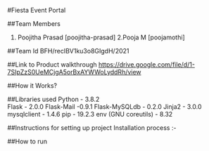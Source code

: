 
#Fiesta Event Portal




##Team Members
1. Poojitha Prasad [poojitha-prasad]
2.Pooja M [poojamothi]

##Team Id
BFH/recIBV1ku3o8GIgdH/2021

##Link to Product walkthrough
https://drive.google.com/file/d/1-7SIpZzS0UeMCjgA5orBxAYWWoLyddRh/view

##How it Works?



##Libraries used
Python - 3.8.2                
Flask  - 2.0.0
Flask-Mail -0.9.1
Flask-MySQLdb - 0.2.0
Jinja2 - 3.0.0
mysqlclient - 1.4.6
pip - 19.2.3
env (GNU coreutils) - 8.32

##Instructions for setting up project
Installation process :-  

##How to run
